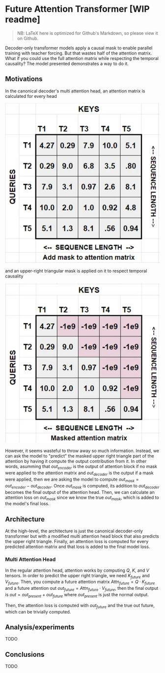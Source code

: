 # Future Attention Transformer [WIP readme]
> NB: LaTeX here is optimized for Github's Markdown, so please view it on Github.

Decoder-only transformer models apply a causal mask to enable parallel training with teacher forcing. But that wastes half of the attention matrix. What if you could use the full attention matrix while respecting the temporal causality? The model presented demonstrates a way to do it.

## Motivations

In the canonical decoder's multi attention head, an attention matrix is calculated for every head

![sdasd](assets/matrix_2.png)

and an upper-right triangular mask is applied on it to respect temporal causality

![sdasd](assets/matrix_3.png)

However, it seems wasteful to throw away so much information. Instead, we can ask the model to "predict" the masked upper right triangle part of the attention by having it compute the output contribution from it. In other words, asumming that $out_{encoder}$ is the output of attention block if no mask were applied to the attention matrix and $out_{decoder}$ is the output if a mask were applied, then we are asking the model to compute $out_{mask} = out_{encoder} - out_{decoder}$. Once $out_{mask}$ is computed, its addition to $out_{decoder}$ becomes the final output of the attention head. Then, we can calculate an attention loss on $out_{mask}$ since we know the true $out_{mask}$, which is added to the model's final loss.

## Architecture

At the high-level, the architecture is just the canonical decoder-only transformer but with a modified multi attention head block that also predicts the upper right triangle. Finally, an attention loss is computed for every predicted attention matrix and that loss is added to the final model loss.

### Multi Attention Head

In the regular attention head, attention works by computing $Q$, $K$, and $V$ tensors. In order to predict the upper right triangle, we need $K_{future}$ and $V_{future}$. Then, you compute a future attention matrix $Attn_{future} = Q \cdot K_{future}$ and a future attention out $out_{future} = Attn_{future} \cdot  V_{future}$, then the final output is $out = out_{present} + out_{future}$ where $out_{present}$ is just the normal output.

Then, the attention loss is computed with $out_{future}$ and the true out future, which can be trivially computed.

## Analysis/experiments

TODO

## Conclusions

TODO